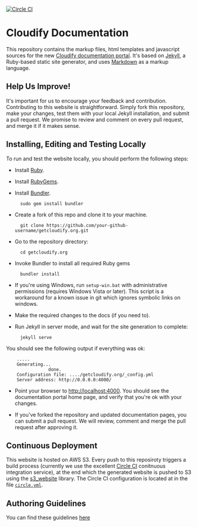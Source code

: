 [![Circle CI](https://circleci.com/gh/cloudify-cosmo/getcloudify.org/tree/master.png?style=badge)](https://circleci.com/gh/cloudify-cosmo/getcloudify.org/tree/master)

# Cloudify Documentation

This repository contains the markup files, html templates and javascript sources for the new [Cloudify documentation portal](http://getcloudify.org/).
It's based on [Jekyll](http://jekyllrb.com/), a Ruby-based static site generator, and uses [Markdown](http://whatismarkdown.com/) as a markup language. 

## Help Us Improve! 

It's important for us to encourage your feedback and contribution. Contributing to this website is straightforward. Simply fork this repository, make your changes, test them with your local Jekyll installation, and submit a pull request. We promise to review and comment on every pull request, and merge it if it makes sense.

## Installing, Editing and Testing Locally

To run and test the website locally, you should perform the following steps:

* Install [Ruby](https://www.ruby-lang.org/en/downloads/).

* Install [RubyGems](https://rubygems.org/pages/download).

* Install [Bundler](http://bundler.io/).

        sudo gem install bundler

* Create a fork of this repo and clone it to your machine.

        git clone https://github.com/your-github-username/getcloudify.org.git

* Go to the repository directory: 

        cd getcloudify.org

* Invoke Bundler to install all required Ruby gems

        bundler install 

- If you're using Windows, run `setup-win.bat` with administrative permissions (requires Windows Vista or later).
This script is a workaround for a known issue in git which ignores symbolic links on windows. 

* Make the required changes to the docs (if you need to).

* Run Jekyll in server mode, and wait for the site generation to complete: 

        jekyll serve
        
        
You should see the following output if everything was ok:
 
        .....
        Generating... 
                    done.
        Configuration file: ..../getcloudify.org/_config.yml
        Server address: http://0.0.0.0:4000/


* Point your browser to [http://localhost:4000](http://localhost:4000). You should see the documentation portal home page, and verify that you're ok with your changes. 

* If you've forked the repository and updated documentation pages, you can submit a pull request. We will review, comment and merge the pull request after approving it. 

## Continuous Deployment 

This website is hosted on AWS S3. Every push to this reposiroty triggers a build process (currently we use the excellent [Circle CI](http://circleci.com) conitnuous integration service), at the end which the generated website is pushed to S3 using the [s3_website](https://github.com/laurilehmijoki/s3_website) library. The Circle CI configuration is located at in the file [`circle.yml`](circle.yml). 

## Authoring Guidelines

You can find these guidelines [here](http://getcloudify.org/guide/3.0/cheatsheet.html)















